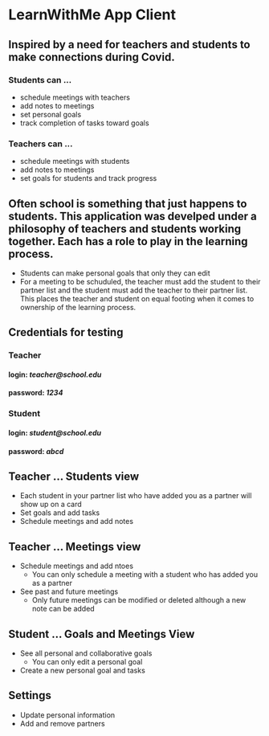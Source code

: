 # LearnWithMe App Client

## Inspired by a need for teachers and students to make connections during Covid.

### Students can ...

- schedule meetings with teachers
- add notes to meetings
- set personal goals
- track completion of tasks toward goals

### Teachers can ...

- schedule meetings with students
- add notes to meetings
- set goals for students and track progress

## Often school is something that just happens to students. This application was develped under a philosophy of teachers and students working together. Each has a role to play in the learning process.

- Students can make personal goals that only they can edit
- For a meeting to be schuduled, the teacher must add the student to their partner list and the student must add the teacher to their partner list. This places the teacher and student on equal footing when it comes to ownership of the learning process.

## Credentials for testing

### Teacher

#### login: _teacher@school.edu_

#### password: _1234_

### Student

#### login: _student@school.edu_

#### password: _abcd_

## Teacher ... Students view

- Each student in your partner list who have added you as a partner will show up on a card
- Set goals and add tasks
- Schedule meetings and add notes

## Teacher ... Meetings view

- Schedule meetings and add ntoes
  - You can only schedule a meeting with a student who has added you as a partner
- See past and future meetings
  - Only future meetings can be modified or deleted although a new note can be added

## Student ... Goals and Meetings View

- See all personal and collaborative goals
  - You can only edit a personal goal
- Create a new personal goal and tasks

## Settings

- Update personal information
- Add and remove partners
